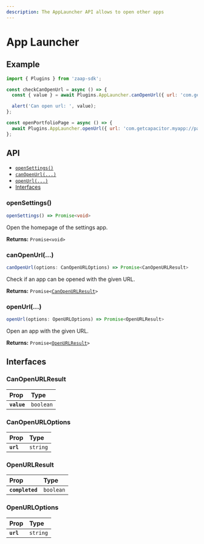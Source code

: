 ```yaml
---
description: The AppLauncher API allows to open other apps
---
```


# App Launcher

## Example

```javascript
import { Plugins } from 'zaap-sdk';

const checkCanOpenUrl = async () => {
  const { value } = await Plugins.AppLauncher.canOpenUrl({ url: 'com.getcapacitor.myapp' });

  alert('Can open url: ', value);
};

const openPortfolioPage = async () => {
  await Plugins.AppLauncher.openUrl({ url: 'com.getcapacitor.myapp://page?id=portfolio' });
};
```

## API

* [`openSettings()`](app-launcher.md#opensettings)
* [`canOpenUrl(...)`](app-launcher.md#canopenurl)
* [`openUrl(...)`](app-launcher.md#openurl)
* [Interfaces](app-launcher.md#interfaces)

### openSettings\(\)

```typescript
openSettings() => Promise<void>
```

Open the homepage of the settings app.

**Returns:** `Promise<void>`

### canOpenUrl\(...\)

```typescript
canOpenUrl(options: CanOpenURLOptions) => Promise<CanOpenURLResult>
```

Check if an app can be opened with the given URL.

**Returns:** `Promise<`[`CanOpenURLResult`](app-launcher.md#openurlresult)`>`

### openUrl\(...\)

```typescript
openUrl(options: OpenURLOptions) => Promise<OpenURLResult>
```

Open an app with the given URL.

**Returns:** `Promise<`[`OpenURLResult`](app-launcher.md#openurlresult)`>`

## Interfaces

### **CanOpenURLResult**

| Prop | Type |
| :--- | :--- |
| **`value`** | `boolean` |

### **CanOpenURLOptions**

| Prop | Type |
| :--- | :--- |
| **`url`** | `string` |

### **OpenURLResult**

| Prop | Type |
| :--- | :--- |
| **`completed`** | `boolean` |

### **OpenURLOptions**

| Prop | Type |
| :--- | :--- |
| **`url`** | `string` |

[  
](https://capacitorjs.com/docs/v3/apis/app)


